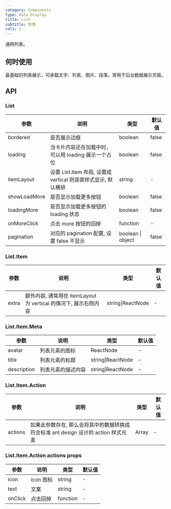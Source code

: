 ```yaml
---
category: Components
type: Data Display
title: List 
subtitle: 列表
cols: 1
---
```


通用列表。

## 何时使用

最基础的列表展示，可承载文字、列表、图片、段落，常用于后台数据展示页面。

## API

### List

| 参数     | 说明           | 类型     | 默认值       |
|----------|----------------|----------|--------------|
| bordered | 是否展示边框 | boolean   |  false  |
| loading | 当卡片内容还在加载中时，可以用 loading 展示一个占位 | boolean   |  false  |
| itemLayout | 设置 List.Item 布局, 设置成 vertical 则竖直样式显示, 默认横排 | string | - |
| showLoadMore    | 是否显示加载更多按钮 | boolean   |  false  |
| loadingMore  | 是否显示加载更多按钮的 loading 状态 | boolean   |  false  |
| onMoreClick    | 点击 more 按钮的回掉 | function   | - |
| pagination | 对应的 pagination 配置, 设置 false 不显示 | boolean \| object   |  false  |

### List.Item

| 参数     | 说明           | 类型     | 默认值       |
---------|-------------|------|---------
| extra | 额外内容, 通常用在 itemLayout 为 vertical 的情况下, 展示右侧内容 | string\|ReactNode |  -  |

### List.Item.Meta

| 参数     | 说明           | 类型     | 默认值       |
---------|-------------|------|---------
| avatar | 列表元素的图标 | ReactNode |  -  |
| title | 列表元素的标题 | string\|ReactNode |  -  |
| description | 列表元素的描述内容 | string\|ReactNode |  -  |

### List.Item.Action
| 参数     | 说明           | 类型     | 默认值       |
---------|-------------|------|---------
| actions | 如果此参数存在, 那么会将其中的数据转换成符合标准 ant design 设计的 action 样式元素 | Array |  -  |

### List.Item.Action actions props

| 参数     | 说明           | 类型     | 默认值          |
|----------|----------------|----------|-----------------|
| icon    | icon 图标           | string| -  |
| text      |  文案   |  string  | -               |
| onClick      | 点击回掉  |  function  | -  |
